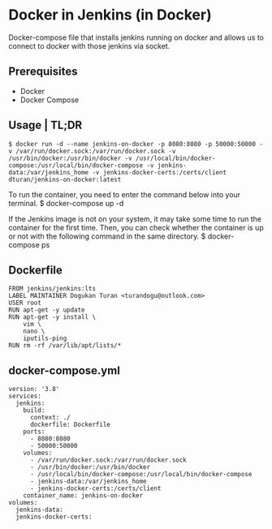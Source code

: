 # Docker in Jenkins (in Docker)


Docker-compose file that installs jenkins running on docker and allows us to connect to docker with those jenkins via socket.

## Prerequisites
- Docker 
- Docker Compose

## Usage | TL;DR 

    $ docker run -d --name jenkins-on-docker -p 8080:8080 -p 50000:50000 -v /var/run/docker.sock:/var/run/docker.sock -v /usr/bin/docker:/usr/bin/docker -v /usr/local/bin/docker-compose:/usr/local/bin/docker-compose -v jenkins-data:/var/jenkins_home -v jenkins-docker-certs:/certs/client dturan/jenkins-on-docker:latest

To run the container, you need to enter the command below into your terminal.
    $ docker-compose up -d
    
If the Jenkins image is not on your system, it may take some time to run the container for the first time. Then, you can check whether the container is up or not with the following command in the same directory.
    $ docker-compose ps

## Dockerfile

    FROM jenkins/jenkins:lts
    LABEL MAINTAINER Dogukan Turan <turandogu@outlook.com>
    USER root
    RUN apt-get -y update
    RUN apt-get -y install \
        vim \
        nano \
        iputils-ping
    RUN rm -rf /var/lib/apt/lists/*

## docker-compose.yml

    version: '3.8'
    services:
      jenkins:
        build:
          context: ./
          dockerfile: Dockerfile
        ports:
          - 8080:8080
          - 50000:50000
        volumes:
          - /var/run/docker.sock:/var/run/docker.sock
          - /usr/bin/docker:/usr/bin/docker
          - /usr/local/bin/docker-compose:/usr/local/bin/docker-compose
          - jenkins-data:/var/jenkins_home
          - jenkins-docker-certs:/certs/client
        container_name: jenkins-on-docker
    volumes:
      jenkins-data:
      jenkins-docker-certs:
